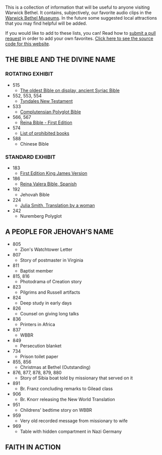 This is a collection of information that will be useful to anyone visiting Warwick Bethel. It contains, subjectively, our favorite audio clips in the [Warwick Bethel Museums](https://www.jw.org/en/jehovahs-witnesses/offices/united-states/). In the future some suggested local attractions that you may find helpful will be added.

If you would like to add to these lists, you can! Read how to [submit a pull request](https://kirstiejane.github.io/friendly-github-intro/exercises/my-first-pullrequest/) in order to add your own favorites. [Click here to see the source code for this website](https://github.com/kmuncie/warwick-gems).

## THE BIBLE AND THE DIVINE NAME
### ROTATING EXHIBIT
* 515
  * [The oldest Bible on display, ancient Syriac Bible](https://www.jw.org/en/publications/magazines/wp20140901/syriac-peshitta/)
* 552, 553, 554 
  * [Tyndales New Testament](http://www.bl.uk/onlinegallery/sacredtexts/tyndale.html)
* 533 
  * [Complutensian Polyglot Bible](https://en.wikipedia.org/wiki/Complutensian_Polyglot_Bible)
* 566, 567 
  * [Reina Bible - First Edition](https://en.wikipedia.org/wiki/Reina-Valera)
* 574 
  * [List of prohibited books](https://en.wikipedia.org/wiki/Index_Librorum_Prohibitorum)
* 588 
  * Chinese Bible
 
### STANDARD EXHIBIT
* 183 
  * [First Edition King James Version](https://en.wikipedia.org/wiki/King_James_Version)
* 186 
  * [Reina Valera Bible, Spanish](https://en.wikipedia.org/wiki/Reina-Valera)
* 192 
  * Jehovah Bible
* 224 
  * [Julia Smith, Translation by a woman](https://en.wikipedia.org/wiki/Julia_E._Smith_Parker_Translation)
* 242 
  * Nuremberg Polyglot
 
## A PEOPLE FOR JEHOVAH’S NAME 
* 805 
  * Zion's Watchtower Letter
* 807 
  * Story of postmaster in Virginia
* 811
  * Baptist member
* 815, 816 
  * Photodrama of Creation story
* 823 
  * Pilgrims and Russell artifacts
* 824 
  * Deep study in early days
* 826
  * Counsel on giving long talks
* 836 
  * Printers in Africa
* 837
  * WBBR
* 849 
  * Persecution blanket
* 734 
  * Prison toilet paper
* 855, 856 
  * Christmas at Bethel (Outstanding)
* 876, 877, 878, 879, 880 
  * Story of Sibia boat told by missionary that served on it
* 891
  * Br. Franz concluding remarks to Gilead class
* 906
  * Br. Knorr releasing the New World Translation
* 951
  * Childrens' bedtime story on WBBR
* 959
  * Very old recorded message from missionary to wife
* 969
  * Table with hidden compartment in Nazi Germany

## FAITH IN ACTION
